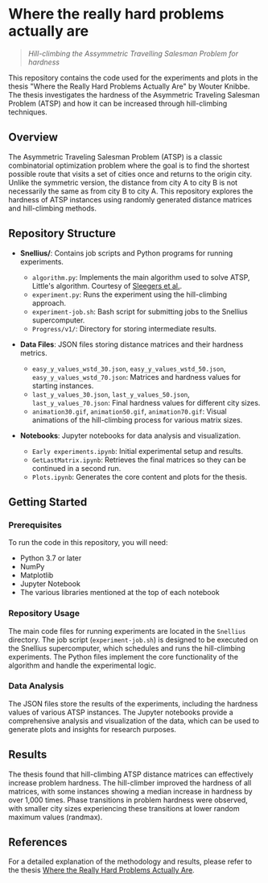 # Where the really hard problems actually are
> *Hill-climbing the Assymmetric Travelling Salesman Problem for hardness*

This repository contains the code used for the experiments and plots in the thesis "Where the Really Hard Problems Actually Are" by Wouter Knibbe. The thesis investigates the hardness of the Asymmetric Traveling Salesman Problem (ATSP) and how it can be increased through hill-climbing techniques.

## Overview

The Asymmetric Traveling Salesman Problem (ATSP) is a classic combinatorial optimization problem where the goal is to find the shortest possible route that visits a set of cities once and returns to the origin city. Unlike the symmetric version, the distance from city A to city B is not necessarily the same as from city B to city A. This repository explores the hardness of ATSP instances using randomly generated distance matrices and hill-climbing methods.

## Repository Structure

- **Snellius/**: Contains job scripts and Python programs for running experiments.
  - `algorithm.py`: Implements the main algorithm used to solve ATSP, Little's algorithm. Courtesy of [Sleegers et al.](https://github.com/Joeri1324/Littles-Algorithm-Sleegers-et-al.).
  - `experiment.py`: Runs the experiment using the hill-climbing approach.
  - `experiment-job.sh`: Bash script for submitting jobs to the Snellius supercomputer.
  - `Progress/v1/`: Directory for storing intermediate results.
  
- **Data Files**: JSON files storing distance matrices and their hardness metrics.
  - `easy_y_values_wstd_30.json`, `easy_y_values_wstd_50.json`, `easy_y_values_wstd_70.json`: Matrices and hardness values for starting instances.
  - `last_y_values_30.json`, `last_y_values_50.json`, `last_y_values_70.json`: Final hardness values for different city sizes.
  - `animation30.gif`, `animation50.gif`, `animation70.gif`: Visual animations of the hill-climbing process for various matrix sizes.

- **Notebooks**: Jupyter notebooks for data analysis and visualization.
  - `Early experiments.ipynb`: Initial experimental setup and results.
  - `GetLastMatrix.ipynb`: Retrieves the final matrices so they can be continued in a second run.
  - `Plots.ipynb`: Generates the core content and plots for the thesis.

## Getting Started

### Prerequisites

To run the code in this repository, you will need:
- Python 3.7 or later
- NumPy
- Matplotlib
- Jupyter Notebook
- The various libraries mentioned at the top of each notebook

### Repository Usage

The main code files for running experiments are located in the `Snellius` directory. The job script (`experiment-job.sh`) is designed to be executed on the Snellius supercomputer, which schedules and runs the hill-climbing experiments. The Python files implement the core functionality of the algorithm and handle the experimental logic.

### Data Analysis

The JSON files store the results of the experiments, including the hardness values of various ATSP instances. The Jupyter notebooks provide a comprehensive analysis and visualization of the data, which can be used to generate plots and insights for research purposes.

## Results

The thesis found that hill-climbing ATSP distance matrices can effectively increase problem hardness. The hill-climber improved the hardness of all matrices, with some instances showing a median increase in hardness by over 1,000 times. Phase transitions in problem hardness were observed, with smaller city sizes experiencing these transitions at lower random maximum values (randmax).

## References

For a detailed explanation of the methodology and results, please refer to the thesis [Where the Really Hard Problems Actually Are](https://github.com/WouterKnibbe/ATSP_hillForHard).
